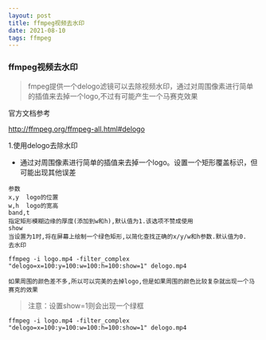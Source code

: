```yaml
---
layout: post
title: ffmpeg视频去水印
date: 2021-08-10
tags: ffmpeg
---
```


### ffmpeg视频去水印

>fmpeg提供一个delogo滤镜可以去除视频水印，通过对周围像素进行简单的插值来去掉一个logo,不过有可能产生一个马赛克效果

官方文档参考

http://ffmpeg.org/ffmpeg-all.html#delogo

1.使用delogo去除水印

+ 通过对周围像素进行简单的插值来去掉一个logo。设置一个矩形覆盖标识，但可能出现其他误差

```shell
参数
x,y  logo的位置
w,h  logo的宽高
band,t
指定矩形模糊边缘的厚度(添加到w和h),默认值为1.该选项不赞成使用
show
当设置为1时,将在屏幕上绘制一个绿色矩形,以简化查找正确的x/y/w和h参数.默认值为0.
去水印

ffmpeg -i logo.mp4 -filter_complex "delogo=x=100:y=100:w=100:h=100:show=1" delogo.mp4

如果周围的颜色差不多,所以可以完美的去掉logo,但是如果周围的颜色比较复杂就出现一个马赛克的效果

```

>注意：设置show=1则会出现一个绿框

```shell
ffmpeg -i logo.mp4 -filter_complex "delogo=x=100:y=100:w=100:h=100:show=1" delogo.mp4
```
